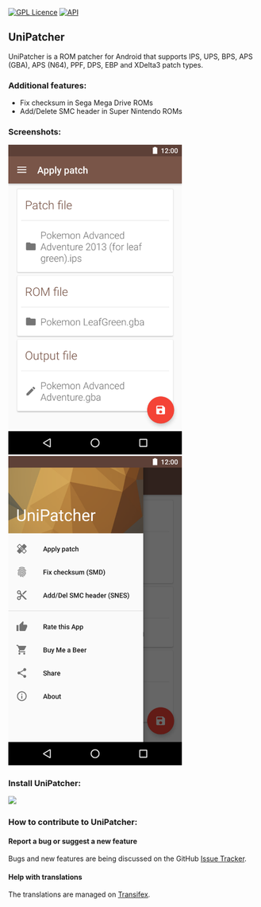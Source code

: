 [![GPL Licence](https://badges.frapsoft.com/os/gpl/gpl.png?v=103)](https://opensource.org/licenses/GPL-3.0/)
[![API](https://img.shields.io/badge/API-14%2B-brightgreen.svg?style=flat)](https://android-arsenal.com/api?level=14)

UniPatcher
----------

UniPatcher is a ROM patcher for Android that supports IPS, UPS, BPS, APS (GBA), APS (N64), PPF, DPS, EBP and XDelta3 patch types.

### Additional features:

* Fix checksum in Sega Mega Drive ROMs
* Add/Delete SMC header in Super Nintendo ROMs

### Screenshots:

<img src="/google-play/screenshot_1.png" width="350">
<img src="/google-play/screenshot_2.png" width="350">

### Install UniPatcher:

[<img src="https://play.google.com/intl/de_de/badges/images/generic/en_badge_web_generic.png" width="192">](https://play.google.com/store/apps/details?id=org.emunix.unipatcher)

### How to contribute to UniPatcher:

#### Report a bug or suggest a new feature

Bugs and new features are being discussed on the GitHub [Issue Tracker](https://github.com/btimofeev/UniPatcher/issues).

#### Help with translations
The translations are managed on [Transifex](https://www.transifex.com/unipatcher/unipatcher/). 

